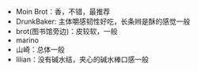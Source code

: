 - Moin Brot：香，不错，最推荐
- DrunkBaker: 主体嚼感韧性好吃，长条辫是酥的感觉一般
- brot(图书馆旁边)：皮较软，一般
- marino
- 山崎：总体一般
- lilian：没有碱水结，夹心的碱水棒口感一般
